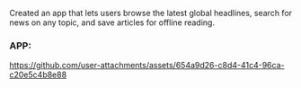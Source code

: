 Created an app that lets users browse the latest global headlines, search for news on any topic, and save articles for offline reading.

### APP:
https://github.com/user-attachments/assets/654a9d26-c8d4-41c4-96ca-c20e5c4b8e88

